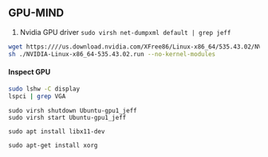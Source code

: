 ## GPU-MIND

1. Nvidia GPU driver 
`sudo virsh net-dumpxml default | grep jeff`

```bash
wget https:////us.download.nvidia.com/XFree86/Linux-x86_64/535.43.02/NVIDIA-Linux-x86_64-535.43.02.run
sh ./NVIDIA-Linux-x86_64-535.43.02.run --no-kernel-modules
```

#### Inspect GPU
```bash
sudo lshw -C display  
lspci | grep VGA
```

```
sudo virsh shutdown Ubuntu-gpu1_jeff
sudo virsh start Ubuntu-gpu1_jeff

sudo apt install libx11-dev

sudo apt-get install xorg
```
